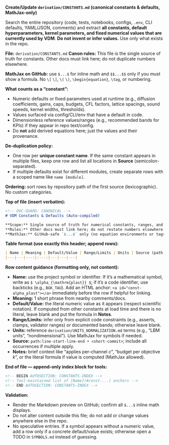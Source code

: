 **Create/Update `derivation/CONSTANTS.md` (canonical constants & defaults, MathJax-only)**

Search the entire repository (code, tests, notebooks, configs, `.env`, CLI defaults, YAML/JSON, comments) and extract **all constants, default hyperparameters, kernel parameters, and fixed numerical values that are currently used by VDM**. **Do not invent or infer values.** Use only what exists in the repo.

**File:** `derivation/CONSTANTS.md`
**Canon rules:** This file is the single source of truth for constants. Other docs must link here; do not duplicate numbers elsewhere.

**MathJax on GitHub:** use `$...$` for inline math and `$$...$$` only if you must show a formula. No `\[` `\]`, `\(` `\)`, `\begin{equation}`, `\tag`, or numbering.

**What counts as a “constant”:**

* Numeric defaults or fixed parameters used at runtime (e.g., diffusion coefficients, gains, caps, budgets, CFL factors, lattice spacings, sound speeds, kernel widths, thresholds).
* Values surfaced via config/CLI/env that have a default in code.
* Dimensionless reference values/ranges (e.g., recommended bands for KPIs) if they appear in repo text/config.
* Do **not** add derived equations here; just the values and their provenance.

**De-duplication policy:**

* One row per **unique constant name**. If the same constant appears in multiple files, keep one row and list all locations in **Source** (semicolon-separated).
* If multiple defaults exist for different modules, create separate rows with a scoped name like `name [module]`.

**Ordering:** sort rows by repository path of the first source (lexicographic). No custom categories.

**Top of file (insert verbatim):**

```markdown
<!-- DOC-GUARD: CANONICAL -->
# VDM Constants & Defaults (Auto-compiled)

**Scope:** Single source of truth for numerical constants, ranges, and defaults currently present in this repository.  
**Rules:** Other docs must link here; do not restate numbers elsewhere.  
**MathJax:** GitHub-safe `$...$` only (no equation environments or tags).  
```

**Table format (use exactly this header; append rows):**

```markdown
| Name | Meaning | Default/Value | Range/Limits | Units | Source (path:lines • commit) | Notes |
|---|---|---:|:---:|---|---|---|
```

**Row content guidance (formatting only, not content):**

* **Name:** use the project symbol or identifier. If it’s a mathematical symbol, write as `$ \alpha_{\mathrm{plast}} $`; if it’s a code identifier, use backticks (e.g., `BGK_TAU`). Add an HTML anchor: `<a id="const-alpha_plast"></a>` immediately before the row if helpful for linking.
* **Meaning:** 1 short phrase from nearby comments/docs.
* **Default/Value:** the literal numeric value as it appears (respect scientific notation). If computed from other constants at load time and there is no literal, leave blank and put the formula in **Notes**.
* **Range/Limits:** infer only from explicit code constraints (e.g., asserts, clamps, validator ranges) or documented bands; otherwise leave blank.
* **Units:** reference `derivation/UNITS_NORMALIZATION.md` terms (e.g., “LBM units”, “nondimensional”). Use MathJax for symbols if needed.
* **Source:** `path:line-start-line-end • <short-commit>`; include all occurrences if multiple apply.
* **Notes:** brief context like “applies per-channel $c$”, “budget per objective $k$”, or the literal formula if value is computed (MathJax allowed).

**End of file — append-only index block for tools:**

```markdown
<!-- BEGIN AUTOSECTION: CONSTANTS-INDEX -->
<!-- Tool-maintained list of [Name](#const-...) anchors -->
<!-- END AUTOSECTION: CONSTANTS-INDEX -->
```

**Validation:**

* Render the Markdown preview on GitHub; confirm all `$...$` inline math displays.
* Do not alter content outside this file; do not add or change values anywhere else in the repo.
* No speculative entries. If a symbol appears without a numeric value, add a row only if a concrete default/value exists; otherwise open a TODO in `SYMBOLS.md` instead of guessing.
